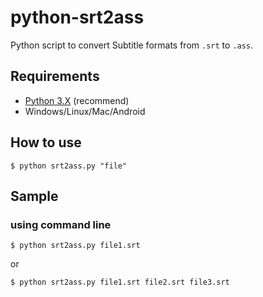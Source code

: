 # python-srt2ass

Python script to convert Subtitle formats from `.srt` to `.ass`.

## Requirements

* [Python 3.X](https://www.python.org/downloads/) (recommend)
* Windows/Linux/Mac/Android

## How to use
```
$ python srt2ass.py "file"
```

## Sample
### using command line
```
$ python srt2ass.py file1.srt
```
or
```
$ python srt2ass.py file1.srt file2.srt file3.srt
```
